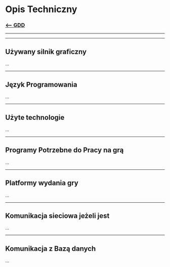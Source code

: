 # Opis Techniczny
### [<-- GDD](/GDD/ReadMe.md)

---
---

## Używany silnik graficzny
...

---

## Język Programowania
...

---

## Użyte technologie
...

---

## Programy Potrzebne do Pracy na grą
...

---

## Platformy wydania gry
...

---

## Komunikacja sieciowa jeżeli jest
...

---

## Komunikacja z Bazą danych
...



